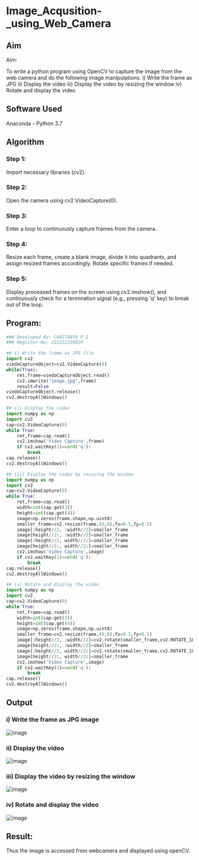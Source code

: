 # Image_Acqusition-_using_Web_Camera
## Aim
 
Aim:
 
To write a python program using OpenCV to capture the image from the web camera and do the following image manipulations.
i) Write the frame as JPG 
ii) Display the video 
iii) Display the video by resizing the window
iv) Rotate and display the video

## Software Used
Anaconda - Python 3.7
## Algorithm
### Step 1:
Import necessary libraries (cv2).

### Step 2:
Open the camera using cv2.VideoCapture(0).

### Step 3:
Enter a loop to continuously capture frames from the camera.

### Step 4:
Resize each frame, create a blank image, divide it into quadrants, and assign resized frames accordingly. Rotate specific frames if needed.

### Step 5:
Display processed frames on the screen using cv2.imshow(), and continuously check for a termination signal (e.g., pressing 'q' key) to break out of the loop.

## Program:
``` Python
### Developed By: CHAITANYA P S
### Register No: 212222230024

## i) Write the frame as JPG file
import cv2
viedoCaptureObject=cv2.VideoCapture(0)
while(True):
    ret,frame=viedoCaptureObject.read()
    cv2.imwrite("image.jpg",frame)
    result=False
viedoCaptureObject.release()
cv2.destroyAllWindows()

## ii) Display the video
import numpy as np
import cv2
cap=cv2.VideoCapture(0)
while True:
    ret,frame=cap.read()
    cv2.imshow('Video Capture',frame)
    if cv2.waitKey(1)==ord('q'):
        break
cap.release()
cv2.destroyAllWindows()

## iii) Display the video by resizing the window
import numpy as np
import cv2
cap=cv2.VideoCapture(0)
while True:
    ret,frame=cap.read()
    width=int(cap.get(3))
    height=int(cap.get(4))
    image=np.zeros(frame.shape,np.uint8)
    smaller_frame=cv2.resize(frame,(0,0),fx=0.5,fy=0.5)
    image[:height//2, :width//2]=smaller_frame
    image[height//2:, :width//2]=smaller_frame
    image[:height//2, width//2:]=smaller_frame
    image[height//2:, width//2:]=smaller_frame
    cv2.imshow('Video Capture',image)
    if cv2.waitKey(1)==ord('q'):
        break
cap.release()
cv2.destroyAllWindows()

## iv) Rotate and display the video
import numpy as np
import cv2
cap=cv2.VideoCapture(0)
while True:
    ret,frame=cap.read()
    width=int(cap.get(3))
    height=int(cap.get(4))
    image=np.zeros(frame.shape,np.uint8)
    smaller_frame=cv2.resize(frame,(0,0),fx=0.5,fy=0.5)
    image[:height//2, :width//2]=cv2.rotate(smaller_frame,cv2.ROTATE_180)
    image[height//2:, :width//2]=smaller_frame
    image[:height//2, width//2:]=cv2.rotate(smaller_frame,cv2.ROTATE_180)
    image[height//2:, width//2:]=smaller_frame
    cv2.imshow('Video Capture',image)
    if cv2.waitKey(1)==ord('q'):
        break
cap.release()
cv2.destroyAllWindows()
```
## Output

### i) Write the frame as JPG image
![image](https://github.com/chaitanya18c/Image_Acqusition-_using_Web_Camera/assets/119392724/0dc4e6b3-755a-4262-9e53-8ae67de5d3f2)

### ii) Display the video
![image](https://github.com/chaitanya18c/Image_Acqusition-_using_Web_Camera/assets/119392724/b1c6805f-d8ce-432b-9c48-3de42172ba31)

### iii) Display the video by resizing the window
![image](https://github.com/chaitanya18c/Image_Acqusition-_using_Web_Camera/assets/119392724/e6e1fa95-657c-4017-91f8-92d974c4e5ba)

### iv) Rotate and display the video
![image](https://github.com/chaitanya18c/Image_Acqusition-_using_Web_Camera/assets/119392724/d64da822-3e0b-4fa9-83e8-20bc1a9a6e41)

## Result:
Thus the image is accessed from webcamera and displayed using openCV.
